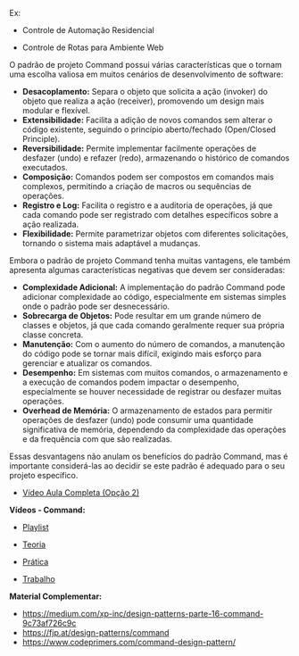 Ex:

* Controle de Automação Residencial

* Controle de Rotas para Ambiente Web

<!--
[Códigos Aula](https://github.com/IgorAvilaPereira/ppp2024_2sem/tree/main/codigos/Command)

**Códigos:**

[Controle](https://github.com/IgorAvilaPereira/ppp2024_1sem/tree/main/codigos/controle_command)

[Framework Web](https://github.com/IgorAvilaPereira/ppp2024_1sem/tree/main/codigos/spark_command/spark_command)

[Código - Vídeos](https://github.com/IgorAvilaPereira/ppp2024_1sem/tree/main/codigos/Command)

[Código Aula](https://github.com/IgorAvilaPereira/ppp2023_1sem/tree/main/codigos/ControleUniversal)

[Código 1 - Aula](https://github.com/IgorAvilaPereira/ppp2024_1sem/tree/main/codigos/Command260923)

[Código 2 - Aula](https://github.com/IgorAvilaPereira/ppp2024_1sem/tree/main/codigos/Command260923_2)
-->


O padrão de projeto Command possui várias características que o tornam uma escolha valiosa em muitos cenários de desenvolvimento de software:

* **Desacoplamento:** Separa o objeto que solicita a ação (invoker) do objeto que realiza a ação (receiver), promovendo um design mais modular e flexível.
* **Extensibilidade:** Facilita a adição de novos comandos sem alterar o código existente, seguindo o princípio aberto/fechado (Open/Closed Principle).
* **Reversibilidade:** Permite implementar facilmente operações de desfazer (undo) e refazer (redo), armazenando o histórico de comandos executados.
* **Composição:** Comandos podem ser compostos em comandos mais complexos, permitindo a criação de macros ou sequências de operações.
* **Registro e Log:** Facilita o registro e a auditoria de operações, já que cada comando pode ser registrado com detalhes específicos sobre a ação realizada.
* **Flexibilidade:** Permite parametrizar objetos com diferentes solicitações, tornando o sistema mais adaptável a mudanças.


Embora o padrão de projeto Command tenha muitas vantagens, ele também apresenta algumas características negativas que devem ser consideradas:

* **Complexidade Adicional:** A implementação do padrão Command pode adicionar complexidade ao código, especialmente em sistemas simples onde o padrão pode ser desnecessário.
* **Sobrecarga de Objetos:** Pode resultar em um grande número de classes e objetos, já que cada comando geralmente requer sua própria classe concreta.
* **Manutenção:** Com o aumento do número de comandos, a manutenção do código pode se tornar mais difícil, exigindo mais esforço para gerenciar e atualizar os comandos.
* **Desempenho:** Em sistemas com muitos comandos, o armazenamento e a execução de comandos podem impactar o desempenho, especialmente se houver necessidade de registrar ou desfazer muitas operações.
* **Overhead de Memória:** O armazenamento de estados para permitir operações de desfazer (undo) pode consumir uma quantidade significativa de memória, dependendo da complexidade das operações e da frequência com que são realizadas.

Essas desvantagens não anulam os benefícios do padrão Command, mas é importante considerá-las ao decidir se este padrão é adequado para o seu projeto específico.


* [Vídeo Aula Completa (Opção 2)](https://youtu.be/ze1xocE67gE)


**Vídeos - Command:**

* [Playlist](https://youtube.com/playlist?list=PLvT8P1q6jMWfpG66pRqDaeRYncXzP7BEK)

* [Teoria](https://youtu.be/-vtUkJbzbf4)

* [Prática](https://youtu.be/NKWNPbzFO8k)

* [Trabalho](https://youtu.be/bKhafM8rieI)

<!--* [Código Vídeos](https://github.com/IgorAvilaPereira/ppp2024_1sem/tree/main/codigos/Command)

**Material Complementar - Encontro Síncrono - Command - 04/11/21:**

* [Vídeo](https://youtu.be/_BKMkDZkt_g)

* [Código](https://github.com/IgorAvilaPereira/aps2022_1sem/tree/main/codigos/encontro-sincrono-0411211)
-->


**Material Complementar:**

* https://medium.com/xp-inc/design-patterns-parte-16-command-9c73af726c9c
* https://fjp.at/design-patterns/command
* https://www.codeprimers.com/command-design-pattern/
